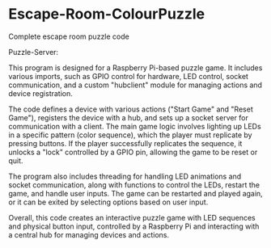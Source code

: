 # Escape-Room-ColourPuzzle
Complete escape room puzzle code

Puzzle-Server:

This program is designed for a Raspberry Pi-based puzzle game. It includes various imports, such as GPIO control for hardware, LED control, socket communication, and a custom "hubclient" module for managing actions and device registration.

The code defines a device with various actions ("Start Game" and "Reset Game"), registers the device with a hub, and sets up a socket server for communication with a client. The main game logic involves lighting up LEDs in a specific pattern (color sequence), which the player must replicate by pressing buttons. If the player successfully replicates the sequence, it unlocks a "lock" controlled by a GPIO pin, allowing the game to be reset or quit.

The program also includes threading for handling LED animations and socket communication, along with functions to control the LEDs, restart the game, and handle user inputs. The game can be restarted and played again, or it can be exited by selecting options based on user input.

Overall, this code creates an interactive puzzle game with LED sequences and physical button input, controlled by a Raspberry Pi and interacting with a central hub for managing devices and actions.








